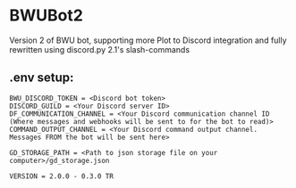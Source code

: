 # BWUBot2
Version 2 of BWU bot, supporting more Plot to Discord integration and fully rewritten using discord.py 2.1's slash-commands

## .env setup:
```
BWU_DISCORD_TOKEN = <Discord bot token>
DISCORD_GUILD = <Your Discord server ID>
DF_COMMUNICATION_CHANNEL = <Your Discord communication channel ID (Where messages and webhooks will be sent to for the bot to read)>
COMMAND_OUTPUT_CHANNEL = <Your Discord command output channel. Messages FROM the bot will be sent here>

GD_STORAGE_PATH = <Path to json storage file on your computer>/gd_storage.json

VERSION = 2.0.0 - 0.3.0 TR
```
